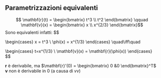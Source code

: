 

## Parametrizzazioni equivalenti

$$ \mathbf{r}(t) = \begin{bmatrix}
t^3 \\
t^2
\end{bmatrix} \qquad 
\mathbf{v}(x) = \begin{bmatrix}
x \\
x^{2/3}
\end{bmatrix}$$
Sono equivalenti infatti:
$$ 

\begin{cases}
x = t^3 \\
\phi(x) = x^{1/3}
\end{cases} \quad\iff\quad

\begin{cases}
t=x^{1/3} \\
\mathbf{v}(x) = \mathbf{r}(\phi(x))
\end{cases}
$$

$\mathbf{r}$ è derivabile, ma $\mathbf{r}'(0) = \begin{bmatrix}
0 &0
\end{bmatrix}^T$
$\mathbf{v}$ non è derivabile in 0 (a causa di $vv$)